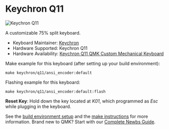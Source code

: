# Keychron Q11

![Keychron Q11](https://i.imgur.com/FPTNqKj.jpg[/img])

A customizable 75% split keyboard.

* Keyboard Maintainer: [Keychron](https://github.com/keychron)
* Hardware Supported: Keychron Q11
* Hardware Availability: [Keychron Q11 QMK Custom Mechanical Keyboard](https://www.keychron.com/products/keychron-q11-qmk-custom-mechanical-keyboard)

Make example for this keyboard (after setting up your build environment):

    make keychron/q11/ansi_encoder:default

Flashing example for this keyboard:

    make keychron/q11/ansi_encoder:default:flash

**Reset Key**: Hold down the key located at *K01*, which programmed as *Esc* while plugging in the keyboard.

See the [build environment setup](https://docs.qmk.fm/#/getting_started_build_tools) and the [make instructions](https://docs.qmk.fm/#/getting_started_make_guide) for more information. Brand new to QMK? Start with our [Complete Newbs Guide](https://docs.qmk.fm/#/newbs).